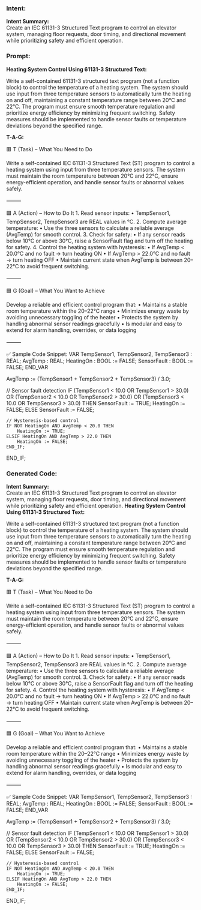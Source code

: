 ### Intent:
**Intent Summary:**  
Create an IEC 61131-3 Structured Text program to control an elevator system, managing floor requests, door timing, and directional movement while prioritizing safety and efficient operation.

### Prompt:
**Heating System Control Using 61131-3 Structured Text:**

Write a self-contained 61131-3 structured text program (not a function block) to control the temperature of a heating system. The system should use input from three temperature sensors to automatically turn the heating on and off, maintaining a constant temperature range between 20°C and 22°C. The program must ensure smooth temperature regulation and prioritize energy efficiency by minimizing frequent switching. Safety measures should be implemented to handle sensor faults or temperature deviations beyond the specified range.

**T-A-G:**

🟥 T (Task) – What You Need to Do

Write a self-contained IEC 61131-3 Structured Text (ST) program to control a heating system using input from three temperature sensors. The system must maintain the room temperature between 20°C and 22°C, ensure energy-efficient operation, and handle sensor faults or abnormal values safely.

⸻

🟩 A (Action) – How to Do It
	1.	Read sensor inputs:
	•	TempSensor1, TempSensor2, TempSensor3 are REAL values in °C.
	2.	Compute average temperature:
	•	Use the three sensors to calculate a reliable average (AvgTemp) for smooth control.
	3.	Check for safety:
	•	If any sensor reads below 10°C or above 30°C, raise a SensorFault flag and turn off the heating for safety.
	4.	Control the heating system with hysteresis:
	•	If AvgTemp < 20.0°C and no fault → turn heating ON
	•	If AvgTemp > 22.0°C and no fault → turn heating OFF
	•	Maintain current state when AvgTemp is between 20–22°C to avoid frequent switching.

⸻

🟦 G (Goal) – What You Want to Achieve

Develop a reliable and efficient control program that:
	•	Maintains a stable room temperature within the 20–22°C range
	•	Minimizes energy waste by avoiding unnecessary toggling of the heater
	•	Protects the system by handling abnormal sensor readings gracefully
	•	Is modular and easy to extend for alarm handling, overrides, or data logging

⸻

✅ Sample Code Snippet:
VAR
    TempSensor1, TempSensor2, TempSensor3 : REAL;
    AvgTemp : REAL;
    HeatingOn : BOOL := FALSE;
    SensorFault : BOOL := FALSE;
END_VAR

AvgTemp := (TempSensor1 + TempSensor2 + TempSensor3) / 3.0;

// Sensor fault detection
IF (TempSensor1 < 10.0 OR TempSensor1 > 30.0) OR
   (TempSensor2 < 10.0 OR TempSensor2 > 30.0) OR
   (TempSensor3 < 10.0 OR TempSensor3 > 30.0) THEN
    SensorFault := TRUE;
    HeatingOn := FALSE;
ELSE
    SensorFault := FALSE;

    // Hysteresis-based control
    IF NOT HeatingOn AND AvgTemp < 20.0 THEN
        HeatingOn := TRUE;
    ELSIF HeatingOn AND AvgTemp > 22.0 THEN
        HeatingOn := FALSE;
    END_IF;
END_IF;

### Generated Code:
**Intent Summary:**  
Create an IEC 61131-3 Structured Text program to control an elevator system, managing floor requests, door timing, and directional movement while prioritizing safety and efficient operation.
**Heating System Control Using 61131-3 Structured Text:**

Write a self-contained 61131-3 structured text program (not a function block) to control the temperature of a heating system. The system should use input from three temperature sensors to automatically turn the heating on and off, maintaining a constant temperature range between 20°C and 22°C. The program must ensure smooth temperature regulation and prioritize energy efficiency by minimizing frequent switching. Safety measures should be implemented to handle sensor faults or temperature deviations beyond the specified range.

**T-A-G:**

🟥 T (Task) – What You Need to Do

Write a self-contained IEC 61131-3 Structured Text (ST) program to control a heating system using input from three temperature sensors. The system must maintain the room temperature between 20°C and 22°C, ensure energy-efficient operation, and handle sensor faults or abnormal values safely.

⸻

🟩 A (Action) – How to Do It
	1.	Read sensor inputs:
	•	TempSensor1, TempSensor2, TempSensor3 are REAL values in °C.
	2.	Compute average temperature:
	•	Use the three sensors to calculate a reliable average (AvgTemp) for smooth control.
	3.	Check for safety:
	•	If any sensor reads below 10°C or above 30°C, raise a SensorFault flag and turn off the heating for safety.
	4.	Control the heating system with hysteresis:
	•	If AvgTemp < 20.0°C and no fault → turn heating ON
	•	If AvgTemp > 22.0°C and no fault → turn heating OFF
	•	Maintain current state when AvgTemp is between 20–22°C to avoid frequent switching.

⸻

🟦 G (Goal) – What You Want to Achieve

Develop a reliable and efficient control program that:
	•	Maintains a stable room temperature within the 20–22°C range
	•	Minimizes energy waste by avoiding unnecessary toggling of the heater
	•	Protects the system by handling abnormal sensor readings gracefully
	•	Is modular and easy to extend for alarm handling, overrides, or data logging

⸻

✅ Sample Code Snippet:
VAR
    TempSensor1, TempSensor2, TempSensor3 : REAL;
    AvgTemp : REAL;
    HeatingOn : BOOL := FALSE;
    SensorFault : BOOL := FALSE;
END_VAR

AvgTemp := (TempSensor1 + TempSensor2 + TempSensor3) / 3.0;

// Sensor fault detection
IF (TempSensor1 < 10.0 OR TempSensor1 > 30.0) OR
   (TempSensor2 < 10.0 OR TempSensor2 > 30.0) OR
   (TempSensor3 < 10.0 OR TempSensor3 > 30.0) THEN
    SensorFault := TRUE;
    HeatingOn := FALSE;
ELSE
    SensorFault := FALSE;

    // Hysteresis-based control
    IF NOT HeatingOn AND AvgTemp < 20.0 THEN
        HeatingOn := TRUE;
    ELSIF HeatingOn AND AvgTemp > 22.0 THEN
        HeatingOn := FALSE;
    END_IF;
END_IF;
